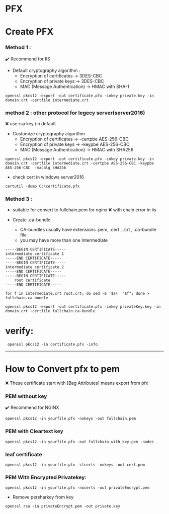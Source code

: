 
# PFX 

# Create PFX

### Method 1 :  
:heavy_check_mark:  Recommend for IIS
- Default cryptography algorithm :
    * Encryption of certificates → 3DES-CBC
    * Encryption of private keys → 3DES-CBC
    * MAC (Message Authentication) → HMAC with SHA-1
```
openssl pkcs12 -export -out certificate.pfx -inkey private.key -in domain.crt -certfile intermediate.crt
```

### method 2 : other protocol for legecy server(server2016)
:x: use rsa key (in default 
- Customize cryptography algorithm
    * Encryption of certificates → -certpbe AES-256-CBC
    * Encryption of private keys → -keypbe  AES-256-CBC
    * MAC (Message Authentication) → HMAC with SHA256
```
openssl pkcs12 -export -out certificate.pfx -inkey private.key -in domain.crt -certfile intermediate.crt -certpbe AES-256-CBC -keypbe AES-256-CBC  -macalg SHA256
```
- check cert in windows server2016
```
certutil -dump C:\certificate.pfx
```

### Method 3 :
- suitable for convert to fullchain.pem for nginx
:x: with chain error in iis

- Create .ca-bundle
  * CA-bundles usually have extensions .pem, .cert , .crt , .ca-bundle file
  * you may have more than one Intermediate
```
-----BEGIN CERTIFICATE-----
intermediate certificate 1
-----END CERTIFICATE-----
-----BEGIN CERTIFICATE-----
intermediate certificate 2 
-----END CERTIFICATE-----
-----BEGIN CERTIFICATE-----
    root certificate
-----END CERTIFICATE-----
````
```
for f in intermediate.crt root.crt; do sed -e '$a\' "$f"; done > fullchain.ca-bundle
```

```
openssl pkcs12 -export -out certificate.pfx -inkey privateKey.key -in domain.crt -certfile fullchain.ca-bundle
```

# verify:
```
 openssl pkcs12 -in certificate.pfx -info
```
------------------------------------------------------------------------------------------------------------------------------
# How to Convert pfx to pem
:x: These certificate start with [Bag Attributes] means export from pfx

### PEM without key
:heavy_check_mark:  Recommend for NGINX
```
openssl pkcs12 -in yourfile.pfx -nokeys -out fullchain.pem
```
### PEM with Cleartext key
```
openssl pkcs12 -in yourfile.pfx -out fullchain_with_key.pem -nodes
```

### leaf certificate 
```
openssl pkcs12 -in yourfile.pfx -clcerts -nokeys -out cert.pem
```

### PEM With Encrypted Privatekey:
```
openssl pkcs12 -in yourfile.pfx -nocerts -out privateEncrypt.pem
```
- Remove persharkey from key
```
openssl rsa -in privateEncrypt.pem -out private.key 
```


